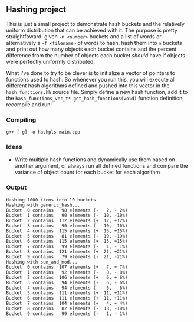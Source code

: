## Hashing project

This is just a small project to demonstrate hash buckets and the relatively uniform distribution that can be achieved with it. The purpose is pretty straightfoward: given `-n <number>` buckets and a list of words or alternatively a `-f <filename>` of words to hash, hash them into `n` buckets and print out how many objects each bucket contains and the percent difference from the number of objects each bucket _should_ have if objects were perfectly uniformly distributed.

What I've done to try to be clever is to initialize a vector of pointers to functions used to hash. So whenever you run this, you will execute all different hash algorithms defined and pushed into this vector in the `hash_functions.hh` source file. Simply define a new hash function, add it to the `hash_functions_vec_t* get_hash_functions(void)` function definition, recompile and run!

### Compiling
```shell
g++ [-g] -o hashpls main.cpp 
```

### Ideas

* Write multiple hash functions and dynamically use them based on another argument, or always run all defined functions and compare the variance of object count for each bucket for each algorithm

### Output

```shell
Hashing 1000 items into 10 buckets
Hashing with generic_hash...
Bucket  0 contains   98 elements (-   2, - 2%)
Bucket  1 contains   90 elements (-  10, -10%)
Bucket  2 contains  112 elements (+  12, +12%)
Bucket  3 contains   90 elements (-  10, -10%)
Bucket  4 contains  115 elements (+  15, +15%)
Bucket  5 contains   81 elements (-  19, -19%)
Bucket  6 contains  115 elements (+  15, +15%)
Bucket  7 contains   99 elements (-   1, - 1%)
Bucket  8 contains  121 elements (+  21, +21%)
Bucket  9 contains   79 elements (-  21, -21%)
Hashing with sum_and_mod...
Bucket  0 contains  107 elements (+   7, + 7%)
Bucket  1 contains   92 elements (-   8, - 8%)
Bucket  2 contains  106 elements (+   6, + 6%)
Bucket  3 contains   94 elements (-   6, - 6%)
Bucket  4 contains   94 elements (-   6, - 6%)
Bucket  5 contains  111 elements (+  11, +11%)
Bucket  6 contains  111 elements (+  11, +11%)
Bucket  7 contains  104 elements (+   4, + 4%)
Bucket  8 contains   82 elements (-  18, -18%)
Bucket  9 contains   99 elements (-   1, - 1%)
```
